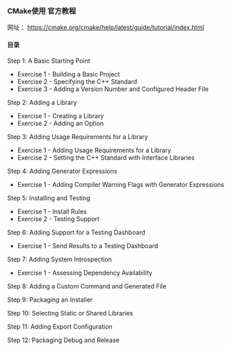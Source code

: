 ### CMake使用 官方教程

网址： https://cmake.org/cmake/help/latest/guide/tutorial/index.html


#### 目录

Step 1: A Basic Starting Point

  - Exercise 1 - Building a Basic Project
  - Exercise 2 - Specifying the C++ Standard
  - Exercise 3 - Adding a Version Number and Configured Header File

Step 2: Adding a Library

  - Exercise 1 - Creating a Library
  - Exercise 2 - Adding an Option


Step 3: Adding Usage Requirements for a Library

  - Exercise 1 - Adding Usage Requirements for a Library
  - Exercise 2 - Setting the C++ Standard with Interface Libraries

Step 4: Adding Generator Expressions

  - Exercise 1 - Adding Compiler Warning Flags with Generator Expressions

Step 5: Installing and Testing
  - Exercise 1 - Install Rules
  - Exercise 2 - Testing Support

Step 6: Adding Support for a Testing Dashboard
  - Exercise 1 - Send Results to a Testing Dashboard

Step 7: Adding System Introspection
  - Exercise 1 - Assessing Dependency Availability

Step 8: Adding a Custom Command and Generated File

Step 9: Packaging an Installer

Step 10: Selecting Static or Shared Libraries

Step 11: Adding Export Configuration

Step 12: Packaging Debug and Release
